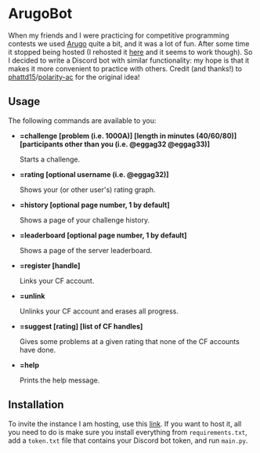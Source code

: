 # ArugoBot
When my friends and I were practicing for competitive programming contests we used [Arugo](https://github.com/phattd15/arugo) quite a bit, and it was a lot of fun.
After some time it stopped being hosted (I rehosted it [here](https://eggag33.pythonanywhere.com/) and it seems to work though).
So I decided to write a Discord bot with similar functionality: my hope is that it makes it more convenient to practice with others.
Credit (and thanks!) to [phattd15](https://github.com/phattd15)/[polarity-ac](https://github.com/polarity-ac) for the original idea!

## Usage
The following commands are available to you:

- **=challenge [problem (i.e. 1000A)] [length in minutes (40/60/80)] [participants other than you (i.e. @eggag32 @eggag33)]**

  Starts a challenge.
- **=rating [optional username (i.e. @eggag32)]**
  
  Shows your (or other user's) rating graph.
- **=history [optional page number, 1 by default]**

  Shows a page of your challenge history.
- **=leaderboard [optional page number, 1 by default]**

  Shows a page of the server leaderboard.
- **=register [handle]**

  Links your CF account.
- **=unlink**

  Unlinks your CF account and erases all progress.
- **=suggest [rating] [list of CF handles]**

  Gives some problems at a given rating that none of the CF accounts have done.
- **=help**

  Prints the help message.

## Installation
To invite the instance I am hosting, use this [link](https://discord.com/oauth2/authorize?client_id=1325529003473240124).
If you want to host it, all you need to do is make sure you install everything from ```requirements.txt```, add a ```token.txt``` file that contains your Discord bot token, and run ```main.py```.
